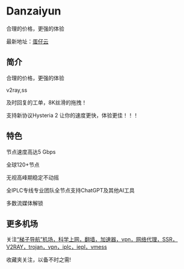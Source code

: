 # Danzaiyun
合理的价格，更强的体验

最新地址：[蛋仔云](https://tzdaohang.com/sites/393.html)

## 简介

合理的价格，更强的体验

v2ray,ss

及时回复的工单，8K丝滑的拖拽！

支持新协议Hysteria 2 让你的速度更快，体验更佳！！！

## 特色

节点速度高达5 Gbps

全球120+节点

无视高峰期稳定不动摇

全IPLC专线专业团队全节点支持ChatGPT及其他AI工具

多数流媒体解锁

## 更多机场

关注[“梯子导航”机场，科学上网，翻墙，加速器，vpn，网络代理，SSR，V2RAY，trojan，vpn，iplc，iepl，vmess](https://tzdaohang.com/)

收藏夹关注，以备不时之需!
